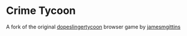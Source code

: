 # Crime Tycoon

A fork of the original [dopeslingertycoon](https://github.com/jamesmgittins/dopeslingertycoon) browser game by [jamesmgittins](https://github.com/jamesmgittins)
